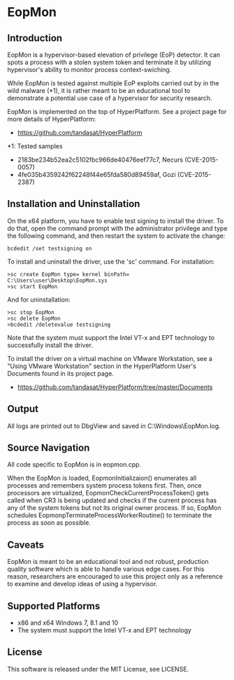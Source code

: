 EopMon
=======

Introduction
-------------
EopMon is a hypervisor-based elevation of privilege (EoP) detector. It can spots
a process with a stolen system token and terminate it by utilizing hypervisor's
ability to monitor process context-swiching.

While EopMon is tested against multiple EoP exploits carried out by in the wild
malware (*1), it is rather meant to be an educational tool to demonstrate a
potential use case of a hypervisor for security research.

EopMon is implemented on the top of HyperPlatform. See a project page for
more details of HyperPlatform:
- https://github.com/tandasat/HyperPlatform

*1: Tested samples
- 2183be234b52ea2c5102fbc966de40476eef77c7, Necurs (CVE-2015-0057)
- 4fe035b4359242f62248f44e65fda580d89459af, Gozi (CVE-2015-2387)


Installation and Uninstallation
--------------------------------
On the x64 platform, you have to enable test signing to install the driver.
To do that, open the command prompt with the administrator privilege and type
the following command, and then restart the system to activate the change:

    bcdedit /set testsigning on

To install and uninstall the driver, use the 'sc' command. For installation:

    >sc create EopMon type= kernel binPath= C:\Users\user\Desktop\EopMon.sys
    >sc start EopMon

And for uninstallation:

    >sc stop EopMon
    >sc delete EopMon
    >bcdedit /deletevalue testsigning

Note that the system must support the Intel VT-x and EPT technology to
successfully install the driver.

To install the driver on a virtual machine on VMware Workstation, see a "Using
VMware Workstation" section in the HyperPlatform User's Documents found in its
project page.
- https://github.com/tandasat/HyperPlatform/tree/master/Documents


Output
-------
All logs are printed out to DbgView and saved in C:\Windows\EopMon.log.


Source Navigation
------------------
All code specific to EopMon is in eopmon.cpp.

When the EopMon is loaded, EopmonInitializaion() enumerates all processes and
remembers system process tokens first. Then, once processors are virtualized,
EopmonCheckCurrentProcessToken() gets called when CR3 is being updated and
checks if the current process has any of the system tokens but not its original
owner process. If so, EopMon schedules EopmonpTerminateProcessWorkerRoutine() to
terminate the process as soon as possible.


Caveats
--------
EopMon is meant to be an educational tool and not robust, production quality
software which is able to handle various edge cases. For this reason, researchers
are encouraged to use this project only as a reference to examine and develop
ideas of using a hypervisor.


Supported Platforms
----------------------
- x86 and x64 Windows 7, 8.1 and 10
- The system must support the Intel VT-x and EPT technology


License
--------
This software is released under the MIT License, see LICENSE.
